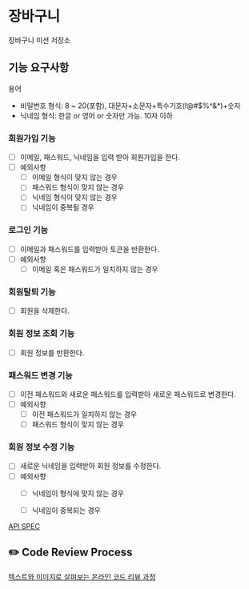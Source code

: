 # 장바구니

장바구니 미션 저장소

## 기능 요구사항

용어

* 비밀번호 형식: 8 ~ 20(포함), 대문자+소문자+특수기호(!@#$%^&*)+숫자
* 닉네임 형식: 한글 or 영어 or 숫자만 가능. 10자 이하

### 회원가입 기능

- [ ] 이메일, 패스워드, 닉네임을 입력 받아 회원가입을 한다.
- [ ] 예외사항
    - [ ] 이메일 형식이 맞지 않는 경우
    - [ ] 패스워드 형식이 맞지 않는 경우
    - [ ] 닉네임 형식이 맞지 않는 경우
    - [ ] 닉네임이 중복될 경우

### 로그인 기능 
- [ ] 이메일과 패스워드를 입력받아 토큰을 반환한다.
- [ ] 예외사항
  - [ ] 이메일 혹은 패스워드가 일치하지 않는 경우

### 회원탈퇴 기능
- [ ] 회원을 삭제한다.

### 회원 정보 조회 기능
- [ ] 회원 정보를 반환한다.

### 패스워드 변경 기능
- [ ] 이전 패스워드와 새로운 패스워드를 입력받아 새로운 패스워드로 변경한다.
- [ ] 예외사항
  - [ ] 이전 패스워드가 일치하지 않는 경우
  - [ ] 패스워드 형식이 맞지 않는 경우

### 회원 정보 수정 기능
- [ ] 새로운 닉네임을 입력받아 회원 정보를 수정한다.
- [ ] 예외사항
  - [ ] 닉네임이 형식에 맞지 않는 경우
  - [ ] 닉네임이 중복되는 경우


[API SPEC](https://www.notion.so/awesomeo184/API-SPEC-50fd99cc2ca9486ca5b83ed1958b6a6f)

## ✏️ Code Review Process

[텍스트와 이미지로 살펴보는 온라인 코드 리뷰 과정](https://github.com/next-step/nextstep-docs/tree/master/codereview)